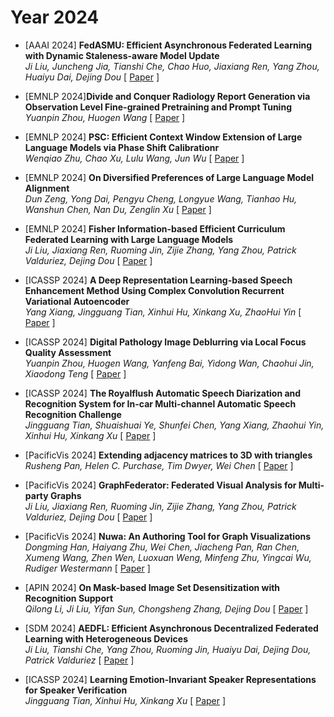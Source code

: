 # Year 2024

- [AAAI 2024] **FedASMU: Efficient Asynchronous Federated Learning with Dynamic Staleness-aware Model Update**  
*Ji Liu, Juncheng Jia, Tianshi Che, Chao Huo, Jiaxiang Ren, Yang Zhou, Huaiyu Dai, Dejing Dou*  [ [Paper](https://arxiv.org/pdf/2312.05770) ]

- [EMNLP 2024]**Divide and Conquer Radiology Report Generation via Observation Level Fine-grained Pretraining and Prompt Tuning**  
*Yuanpin Zhou, Huogen Wang*  [ [Paper](https://aclanthology.org/2024.emnlp-main.433.pdf) ]

- [EMNLP 2024] **PSC: Efficient Context Window Extension of Large Language Models via Phase Shift Calibrationr**  
*Wenqiao Zhu, Chao Xu, Lulu Wang, Jun Wu*  [ [Paper](https://aclanthology.org/2024.emnlp-main.341.pdf) ]

- [EMNLP 2024] **On Diversified Preferences of Large Language Model Alignment**  
*Dun Zeng, Yong Dai, Pengyu Cheng, Longyue Wang, Tianhao Hu, Wanshun Chen, Nan Du, Zenglin Xu*  [ [Paper](https://aclanthology.org/2024.findings-emnlp.538.pdf) ]

- [EMNLP 2024] **Fisher Information-based Efficient Curriculum Federated Learning with Large Language Models**  
*Ji Liu, Jiaxiang Ren, Ruoming Jin, Zijie Zhang, Yang Zhou, Patrick Valduriez, Dejing Dou*  [ [Paper](https://aclanthology.org/2024.emnlp-main.587.pdf) ]

- [ICASSP 2024] **A Deep Representation Learning-based Speech Enhancement Method Using Complex Convolution Recurrent  Variational Autoencoder**  
*Yang Xiang, Jingguang Tian, Xinhui Hu, Xinkang Xu, ZhaoHui Yin*  [ [Paper](https://arxiv.org/pdf/2312.09620) ]

- [ICASSP 2024] **Digital Pathology Image Deblurring via Local Focus Quality Assessment**  
*Yuanpin Zhou, Huogen Wang, Yanfeng Bai, Yidong Wan, Chaohui Jin, Xiaodong Teng*  [ [Paper](https://www.researchgate.net/profile/Huogen-Wang/publication/376599055_DIGITAL_PATHOLOGY_IMAGE_DEBLURRING_VIA_LOCAL_FOCUS_QUALITY_ASSESSMENT/links/657fa6c59d7bc03b3084292a/Digital-Pathology-Image-Deblurring-Via-Local-Focus-Quality-Assessment.pdf) ]

- [ICASSP 2024] **The Royalflush Automatic Speech Diarization and Recognition System for In-car Multi-channel Automatic  Speech Recognition Challenge**  
*Jingguang Tian, Shuaishuai Ye, Shunfei Chen, Yang Xiang, Zhaohui Yin, Xinhui Hu, Xinkang Xu*  [ [Paper](https://arxiv.org/pdf/2405.05498) ]

- [PacificVis 2024] **Extending adjacency matrices to 3D with triangles**  
*Rusheng Pan, Helen C. Purchase, Tim Dwyer, Wei Chen*  [ [Paper](https://arxiv.org/pdf/2306.07588) ]

- [PacificVis 2024] **GraphFederator: Federated Visual Analysis for Multi-party Graphs**  
*Ji Liu, Jiaxiang Ren, Ruoming Jin, Zijie Zhang, Yang Zhou, Patrick Valduriez, Dejing Dou*  [ [Paper](https://ieeexplore.ieee.org/abstract/document/10541434) ]

- [PacificVis 2024] **Nuwa: An Authoring Tool for Graph Visualizations**  
*Dongming Han, Haiyang Zhu, Wei Chen, Jiacheng Pan, Ran Chen, Xumeng Wang, Zhen Wen, Luoxuan Weng, Minfeng Zhu, Yingcai Wu, Rudiger Westermann*  [ [Paper](https://www.researchgate.net/profile/Dongming-Han-2/publication/381147347_Nuwa_An_Authoring_Tool_for_Graph_Visualizations/links/66cc303475613475fe7b81bf/Nuwa-An-Authoring-Tool-for-Graph-Visualizations.pdf) ]

- [APIN 2024] **On Mask-based Image Set Desensitization with Recognition Support**  
*Qilong Li, Ji Liu, Yifan Sun, Chongsheng Zhang, Dejing Dou*  [ [Paper](https://arxiv.org/pdf/2312.08975) ]

- [SDM 2024] **AEDFL: Efficient Asynchronous Decentralized Federated Learning with Heterogeneous Devices**  
*Ji Liu, Tianshi Che, Yang Zhou, Ruoming Jin, Huaiyu Dai, Dejing Dou, Patrick Valduriez*  [ [Paper](https://arxiv.org/pdf/2312.10935) ]

- [ICASSP 2024] **Learning Emotion-Invariant Speaker Representations for Speaker Verification**  
*Jingguang Tian, Xinhui Hu, Xinkang Xu*  [ [Paper](https://ieeexplore.ieee.org/abstract/document/10445819) ]
